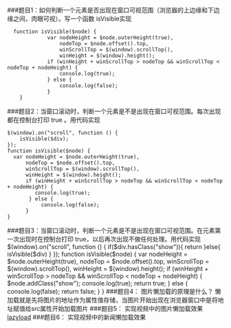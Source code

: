 ###题目1：如何判断一个元素是否出现在窗口可视范围（浏览器的上边缘和下边缘之间，肉眼可视）。写一个函数 isVisible实现
```
  function isVisible($node) {
             var nodeHeight = $node.outerHeight(true),
                 nodeTop = $node.offset().top,
                 winScrollTop = $(window).scrollTop(),
                 winHeight = $(window).height();
             if (winHeight + winScrollTop > nodeTop && winScrollTop < nodeTop + nodeHeight) {
                 console.log(true);
             } else {
                 console.log(false);
             }
    }

 ```
###题目2：当窗口滚动时，判断一个元素是不是出现在窗口可视范围。每次出现都在控制台打印 true 。用代码实现
```
$(window).on("scroll", function () {
    isVisible($div);
});
function isVisible($node) {
  var nodeHeight = $node.outerHeight(true),
      nodeTop = $node.offset().top,
      winScrollTop = $(window).scrollTop(),
      winHeight = $(window).height();
      if (winHeight + winScrollTop > nodeTop && winScrollTop < nodeTop + nodeHeight) {
         console.log(true);
       } else {
           console.log(false);
      }
}
```
###题目3：当窗口滚动时，判断一个元素是不是出现在窗口可视范围。在元素第一次出现时在控制台打印 true，以后再次出现不做任何处理。用代码实现
$(window).on("scroll", function () {
            if($div.hasClass("show")){
                return
            }else{
                isVisible($div)
            }
        });
        function isVisible($node) {
            var nodeHeight = $node.outerHeight(true),
                nodeTop = $node.offset().top,
                winScrollTop = $(window).scrollTop(),
                winHeight = $(window).height();
            if (winHeight + winScrollTop > nodeTop && winScrollTop < nodeTop + nodeHeight) {
                $node.addClass("show");
                console.log(true);
                return true;
            } else {
                console.log(false);
                return false;
            }
        }
###题目4： 图片懒加载的原理是什么？
懒加载就是先将图片的地址作为属性值存储，当图片开始出现在浏览器窗口中是将地址赋值给src属性开始加载图片
###题目5： 实现视频中的图片懒加载效果
[lazyload](js.jirengu.com/culihikiko/1/edit)
###题目6： 实现视频中的新闻懒加载效果